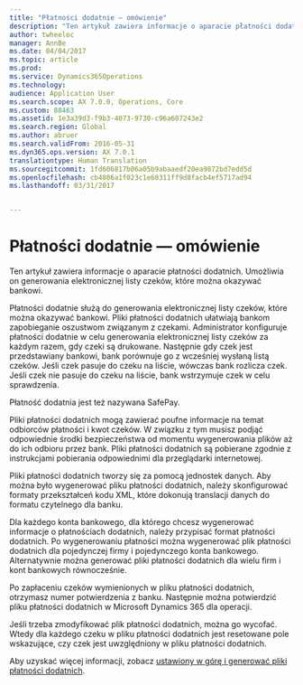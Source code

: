 ```yaml
---
title: "Płatności dodatnie — omówienie"
description: "Ten artykuł zawiera informacje o aparacie płatności dodatnich. Umożliwia on generowania elektronicznej listy czeków, które można okazywać bankowi."
author: twheeloc
manager: AnnBe
ms.date: 04/04/2017
ms.topic: article
ms.prod: 
ms.service: Dynamics365Operations
ms.technology: 
audience: Application User
ms.search.scope: AX 7.0.0, Operations, Core
ms.custom: 88463
ms.assetid: 1e3a39d3-f9b3-4073-9730-c96a607243e2
ms.search.region: Global
ms.author: abruer
ms.search.validFrom: 2016-05-31
ms.dyn365.ops.version: AX 7.0.1
translationtype: Human Translation
ms.sourcegitcommit: 1fd606817b06a05b9abaaedf20ea9872bd7edd5d
ms.openlocfilehash: cb4806a1f023c1e60311ff9d8facb4ef5717ad94
ms.lasthandoff: 03/31/2017


---
```


# <a name="positive-pay-overview"></a>Płatności dodatnie — omówienie

Ten artykuł zawiera informacje o aparacie płatności dodatnich. Umożliwia on generowania elektronicznej listy czeków, które można okazywać bankowi. 

Płatności dodatnie służą do generowania elektronicznej listy czeków, które można okazywać bankowi. Pliki płatności dodatnich ułatwiają bankom zapobieganie oszustwom związanym z czekami. Administrator konfiguruje płatności dodatnie w celu generowania elektronicznej listy czeków za każdym razem, gdy czeki są drukowane. Następnie gdy czek jest przedstawiany bankowi, bank porównuje go z wcześniej wysłaną listą czeków. Jeśli czek pasuje do czeku na liście, wówczas bank rozlicza czek. Jeśli czek nie pasuje do czeku na liście, bank wstrzymuje czek w celu sprawdzenia.

Płatność dodatnia jest też nazywana SafePay. 

Pliki płatności dodatnich mogą zawierać poufne informacje na temat odbiorców płatności i kwot czeków. W związku z tym musisz podjąć odpowiednie środki bezpieczeństwa od momentu wygenerowania plików aż do ich odbioru przez bank. Pliki płatności dodatnich są pobierane zgodnie z instrukcjami pobierania odpowiednimi dla przeglądarki internetowej. 

Pliki płatności dodatnich tworzy się za pomocą jednostek danych. Aby można było wygenerować pliku płatności dodatnich, należy skonfigurować formaty przekształceń kodu XML, które dokonują translacji danych do formatu czytelnego dla banku. 

Dla każdego konta bankowego, dla którego chcesz wygenerować informacje o płatnościach dodatnich, należy przypisać format płatności dodatnich. Po wygenerowaniu płatności można wygenerować plik płatności dodatnich dla pojedynczej firmy i pojedynczego konta bankowego. Alternatywnie można generować pliki płatności dodatnich dla wielu firm i kont bankowych równocześnie. 

Po zapłaceniu czeków wymienionych w pliku płatności dodatnich, otrzymasz numer potwierdzenia z banku. Następnie można potwierdzić pliku płatności dodatnich w Microsoft Dynamics 365 dla operacji. 

Jeśli trzeba zmodyfikować plik płatności dodatnich, można go wycofać. Wtedy dla każdego czeku w pliku płatności dodatnich jest resetowane pole wskazujące, czy czek jest uwzględniony w pliku płatności dodatnich.

Aby uzyskać więcej informacji, zobacz [ustawiony w górę i generować pliki płatności dodatnich](set-up-generate-positive-pay-files.md).


